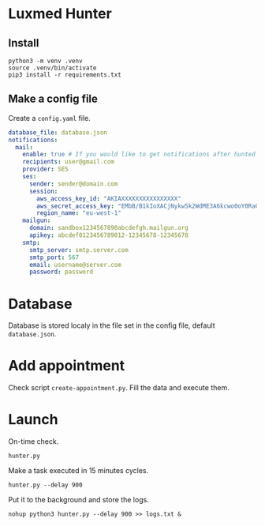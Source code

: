 # Luxmed Hunter

## Install
```
python3 -m venv .venv
source .venv/bin/activate
pip3 install -r requirements.txt
```

## Make a config file
Create a `config.yaml` file.
```yaml
database_file: database.json
notifications:
  mail:
    enable: true # If you would like to get notifications after hunted appointment
    recipients: user@gmail.com
    provider: SES
    ses:
      sender: sender@domain.com
      session:
        aws_access_key_id: "AKIAXXXXXXXXXXXXXXXX"
        aws_secret_access_key: "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"
        region_name: "eu-west-1"
    mailgun:
      domain: sandbox1234567890abcdefgh.mailgun.org
      apikey: abcdef0123456789012-12345678-12345678
    smtp:
      smtp_server: smtp.server.com
      smtp_port: 567
      email: username@server.com
      password: password
```

# Database
Database is stored localy in the file set in the config file, default `database.json`.

# Add appointment
Check script `create-appointment.py`. Fill the data and execute them.

# Launch
On-time check.
```
hunter.py
```

Make a task executed in 15 minutes cycles.
```
hunter.py --delay 900
```

Put it to the background and store the logs.
```
nohup python3 hunter.py --delay 900 >> logs.txt &
```